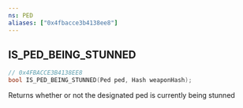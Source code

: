 ```yaml
---
ns: PED
aliases: ["0x4fbacce3b4138ee8"]
---
```

## IS_PED_BEING_STUNNED

```c
// 0x4FBACCE3B4138EE8
bool IS_PED_BEING_STUNNED(Ped ped, Hash weaponHash);
```

Returns whether or not the designated ped is currently being stunned

